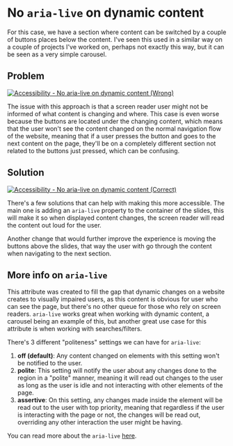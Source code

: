 # No `aria-live` on dynamic content

For this case, we have a section where content can be switched by a couple of buttons places below the content. I've seen this used in a similar way on a couple of projects I've worked on, perhaps not exactly this way, but it can be seen as a very simple carousel.

## Problem

[![Accessibility - No aria-live on dynamic content (Wrong)](http://img.youtube.com/vi/TTKaXVe6p40/0.jpg)](http://www.youtube.com/watch?v=TTKaXVe6p40 "Accessibility - No aria-live on dynamic content (Wrong)")

The issue with this approach is that a screen reader user might not be informed of what content is changing and where. This case is even worse because the buttons are located under the changing content, which means that the user won't see the content changed on the normal navigation flow of the website, meaning that if a user presses the button and goes to the next content on the page, they'll be on a completely different section not related to the buttons just pressed, which can be confusing.

## Solution

[![Accessibility - No aria-live on dynamic content (Correct)](http://img.youtube.com/vi/X5aNM5ByCWE/0.jpg)](http://www.youtube.com/watch?v=X5aNM5ByCWE "Accessibility - No aria-live on dynamic content (Correct)")

There's a few solutions that can help with making this more accessible. The main one is adding an `aria-live` property to the container of the slides, this will make it so when displayed content changes, the screen reader will read the content out loud for the user.

Another change that would further improve the experience is moving the buttons above the slides, that way the user with go through the content when navigating to the next section.

## More info on `aria-live`

This attribute was created to fill the gap that dynamic changes on a website creates to visually impaired users, as this content is obvious for user who can see the page, but there's no other queue for those who rely on screen readers. `aria-live` works great when working with dynamic content, a carousel being an example of this, but another great use case for this attribute is when working with searches/filters.

There's 3 different "politeness" settings we can have for `aria-live`:
1. **off (default)**: Any content changed on elements with this setting won't be notified to the user.
2. **polite**: This setting will notify the user about any changes done to the region in a "polite" manner, meaning it will read out changes to the user as long as the user is idle and not interacting with other elements of the page.
3. **assertive**: On this setting, any changes made inside the element will be read out to the user with top priority, meaning that regardless if the user is interacting with the page or not, the changes will be read out, overriding any other interaction the user might be having.

You can read more about the `aria-live` [here](https://developer.mozilla.org/en-US/docs/Web/Accessibility/ARIA/ARIA_Live_Regions).
